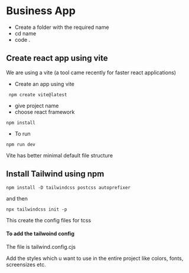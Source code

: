# Business App


- Create a folder with the required name
- cd name
- code .

## Create react app using vite

We are using a vite (a tool came recently for faster react applications)
- Create an app using vite
```
 npm create vite@latest
```

- give project name
- choose react framework

```
npm install
```


- To run
```
npm run dev
``` 



Vite has better minimal default file structure



## Install Tailwind using npm

```
npm install -D tailwindcss postcss autoprefixer
```

and then

```
npx tailwindcss init -p
```
This create the config files for tcss


#### To add the tailwoind config

The file is tailwind.config.cjs




Add the styles which u want to use in the entire project like  colors, fonts, screensizes etc.
